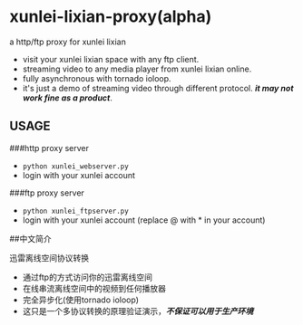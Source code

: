 xunlei-lixian-proxy(alpha)
=========================

a http/ftp proxy for xunlei lixian

* visit your xunlei lixian space with any ftp client.
* streaming video to any media player from xunlei lixian online.
* fully asynchronous with tornado ioloop.
* it's just a demo of streaming video through different protocol. ***it may not work fine as a product***.

## USAGE
###http proxy server

* ` python xunlei_webserver.py `
* login with your xunlei account

###ftp proxy server

* ` python xunlei_ftpserver.py `
* login with your xunlei account (replace @ with * in your account)


##中文简介

迅雷离线空间协议转换

* 通过ftp的方式访问你的迅雷离线空间
* 在线串流离线空间中的视频到任何播放器
* 完全异步化(使用tornado ioloop)
* 这只是一个多协议转换的原理验证演示，***不保证可以用于生产环境***
